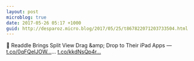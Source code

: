 ```yaml
---
layout: post
microblog: true
date: 2017-05-26 05:17 +1000
guid: http://desparoz.micro.blog/2017/05/25/t867822071203733504.html
---
```

🔗 Readdle Brings Split View Drag &amp;amp; Drop to Their iPad Apps — [t.co/0qFQelJOW...](https://t.co/0qFQelJOW3)… [t.co/kkdNsQp4r...](https://t.co/kkdNsQp4rv)
